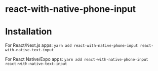 
# react-with-native-phone-input

# Installation

For React/Next.js apps:
`yarn add react-with-native-phone-input react-with-native-text-input`

For React Native/Expo apps:
`yarn add react-with-native-phone-input react-with-native-text-input`
